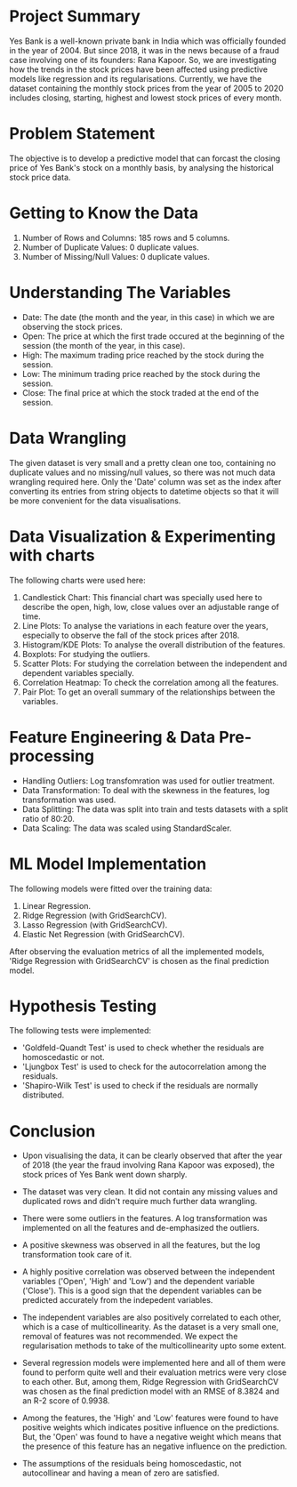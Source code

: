 <h1> Project Summary </h1>

Yes Bank is a well-known private bank in India which was officially founded in the year of 2004. But since 2018, it was in the news because of a fraud case involving one of its founders: Rana Kapoor. So, we are investigating how the trends in the stock prices have been affected using predictive models like regression and its regularisations. Currently, we have the dataset containing the monthly stock prices from the year of 2005 to 2020 includes closing, starting, highest and lowest stock prices of every month.


<h1> Problem Statement </h1>

The objective is to develop a predictive model that can forcast the closing price of Yes Bank's stock on a monthly basis, by analysing the historical stock price data.

<h1> Getting to Know the Data </h1>

1. Number of Rows and Columns: 185 rows and 5 columns.
2. Number of Duplicate Values: 0 duplicate values.
3. Number of Missing/Null Values: 0 duplicate values.


<h1> Understanding The Variables </h1>

- Date: The date (the month and the year, in this case) in which we are observing the stock prices.
- Open: The price at which the first trade occured at the beginning of the session (the month of the year, in this case).
- High: The maximum trading price reached by the stock during the session.
- Low: The minimum trading price reached by the stock during the session.
- Close: The final price at which the stock traded at the end of the session.


<h1> Data Wrangling </h1>

The given dataset is very small and a pretty clean one too, containing no duplicate values and no missing/null values, so there was not much data wrangling required here. Only the 'Date' column was set as the index after converting its entries from string objects to datetime objects so that it will be more convenient for the data visualisations.


<h1> Data Visualization & Experimenting with charts </h1>

The following charts were used here:

1. Candlestick Chart: This financial chart was specially used here to describe the open, high, low, close values over an adjustable range of time.
2. Line Plots: To analyse the variations in each feature over the years, especially to observe the fall of the stock prices after 2018.
3. Histogram/KDE Plots: To analyse the overall distribution of the features.
4. Boxplots: For studying the outliers.
5. Scatter Plots: For studying the correlation between the independent and dependent variables specially.
6. Correlation Heatmap: To check the correlation among all the features.
7. Pair Plot: To get an overall summary of the relationships between the variables.

<h1> Feature Engineering & Data Pre-processing </h1>

- Handling Outliers: Log transfomration was used for outlier treatment.
- Data Transformation: To deal with the skewness in the features, log transformation was used.
- Data Splitting: The data was split into train and tests datasets with a split ratio of 80:20.
- Data Scaling: The data was scaled using StandardScaler.


<h1> ML Model Implementation </h1>

The following models were fitted over the training data:

1. Linear Regression.
2. Ridge Regression (with GridSearchCV).
3. Lasso Regression (with GridSearchCV).
4. Elastic Net Regression (with GridSearchCV).

After observing the evaluation metrics of all the implemented models, 'Ridge Regression with GridSearchCV' is chosen as the final prediction model.


<h1> Hypothesis Testing </h1>

The following tests were implemented:

- 'Goldfeld-Quandt Test' is used to check whether the residuals are homoscedastic or not.
- 'Ljungbox Test' is used to check for the autocorrelation among the residuals.
- 'Shapiro-Wilk Test' is used to check if the residuals are normally distributed.



<h1> Conclusion </h1>

- Upon visualising the data, it can be clearly observed that after the year of 2018 (the year the fraud involving Rana Kapoor was exposed), the stock prices of Yes Bank went down sharply.

- The dataset was very clean. It did not contain any missing values and duplicated rows and didn't require much further data wrangling.

- There were some outliers in the features. A log transformation was implemented on all the features and de-emphasized the outliers.

- A positive skewness was observed in all the features, but the log transformation took care of it.

- A highly positive correlation was observed between the independent variables ('Open', 'High' and 'Low') and the dependent variable ('Close'). This is a good sign that the dependent variables can be predicted accurately from the indepedent variables.

- The independent variables are also positively correlated to each other, which is a case of multicollinearity. As the dataset is a very small one, removal of features was not recommended. We expect the regularisation methods to take of the multicollinearity upto some extent.

- Several regression models were implemented here and all of them were found to perform quite well and their evaluation metrics were very close to each other. But, among them, Ridge Regression with GridSearchCV was chosen as the final prediction model with an RMSE of 8.3824 and an R-2 score of 0.9938.

- Among the features, the 'High' and 'Low' features were found to have positive weights which indicates positive influence on the predictions. But, the 'Open' was found to have a negative weight which means that the presence of this feature has an negative influence on the prediction.

- The assumptions of the residuals being homoscedastic, not autocollinear and having a mean of zero are satisfied.



